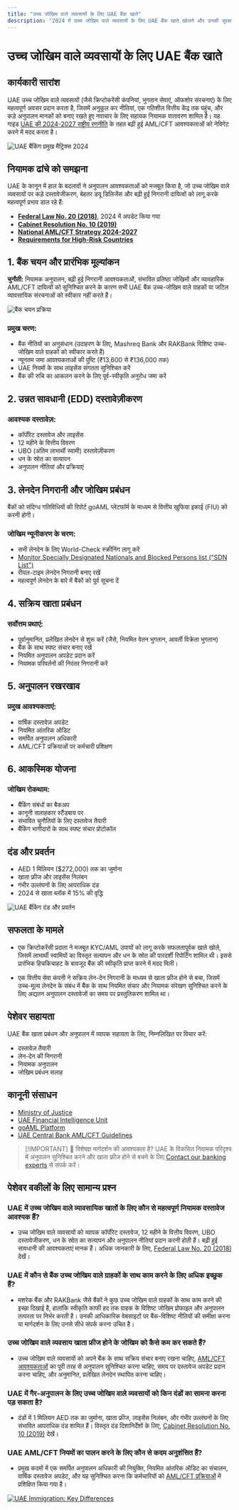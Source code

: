 ```yaml
---
title: "उच्च जोखिम वाले व्यवसायों के लिए UAE बैंक खाते"
description: "2024 में उच्च जोखिम वाले व्यवसायों के लिए UAE बैंक खाते खोलने और उनकी सुरक्षा के बारे में जानें। अनुपालन आवश्यकताओं, जोखिम न्यूनीकरण और खाता फ्रीज को रोकने पर विशेषज्ञ मार्गदर्शन।"
---
```


# उच्च जोखिम वाले व्यवसायों के लिए UAE बैंक खाते

## कार्यकारी सारांश

UAE उच्च जोखिम वाले व्यवसायों (जैसे क्रिप्टोकरेंसी कंपनियां, भुगतान सेवाएं, ऑफशोर संरचनाएं) के लिए महत्वपूर्ण अवसर प्रदान करता है, जिसमें अनुकूल कर नीतियां, एक गतिशील वित्तीय केंद्र तक पहुंच, और कड़े अनुपालन मानकों को बनाए रखते हुए नवाचार के लिए सहायक नियामक वातावरण शामिल है। यह गाइड [UAE की 2024-2027 राष्ट्रीय रणनीति](https://www.mofa.gov.ae/en/mediahub/news/2024/9/5/5-9-2024-uae-uae) के तहत बढ़ी हुई AML/CFT आवश्यकताओं को नेविगेट करने में मदद करता है।

![UAE बैंकिंग प्रमुख मैट्रिक्स 2024](/content/uae-banking-stats.svg)

## नियामक ढांचे को समझना

UAE के कानून में हाल के बदलावों ने अनुपालन आवश्यकताओं को मजबूत किया है, जो उच्च जोखिम वाले व्यवसायों पर कड़े दस्तावेजीकरण, बेहतर डयू डिलिजेंस और बढ़ी हुई निगरानी दायित्वों को लागू करके महत्वपूर्ण प्रभाव डाल रहे हैं:

- **[Federal Law No. 20 (2018)](https://rulebook.centralbank.ae/en/rulebook/decree-federal-law-no-20-2018-anti-money-laundering-and-combating-financing-terrorism-and)**, 2024 में अपडेट किया गया
- **[Cabinet Resolution No. 10 (2019)](https://uaelegislation.gov.ae/en/legislations/1015/download)**
- **[National AML/CFT Strategy 2024-2027](https://www.namlcftc.gov.ae/en/more/uae-strategy/)**
- **[Requirements for High-Risk Countries](https://rulebook.centralbank.ae/en/rulebook/643-requirements-high-risk-countries)**

## 1. बैंक चयन और प्रारंभिक मूल्यांकन

**चुनौती:** नियामक अनुपालन, बढ़ी हुई निगरानी आवश्यकताओं, संभावित प्रतिष्ठा जोखिमों और व्यावहारिक AML/CFT दायित्वों को सुनिश्चित करने के कारण सभी UAE बैंक उच्च-जोखिम वाले ग्राहकों या जटिल व्यावसायिक संरचनाओं को स्वीकार नहीं करते हैं।

![बैंक चयन प्रक्रिया](/content/bank-selection.svg)

### प्रमुख चरण:

- बैंक नीतियों का अनुसंधान (उदाहरण के लिए, Mashreq Bank और RAKBank विशिष्ट उच्च-जोखिम वाले ग्राहकों को स्वीकार करते हैं)
- न्यूनतम जमा आवश्यकताओं की पुष्टि (₹13,600 से ₹136,000 तक)
- UAE नियमों के साथ लाइसेंस संगतता सुनिश्चित करें
- बैंक की रुचि का आकलन करने के लिए पूर्व-स्वीकृति अनुरोध जमा करें

## 2. उन्नत सावधानी (EDD) दस्तावेज़ीकरण

### आवश्यक दस्तावेज़:

- कॉर्पोरेट दस्तावेज और लाइसेंस
- 12 महीने के वित्तीय विवरण
- UBO (अंतिम लाभार्थी स्वामी) दस्तावेज़ीकरण
- धन के स्रोत का सत्यापन
- अनुपालन नीतियां और प्रक्रियाएं

## 3. लेनदेन निगरानी और जोखिम प्रबंधन

बैंकों को संदिग्ध गतिविधियों की रिपोर्ट goAML प्लेटफॉर्म के माध्यम से वित्तीय खुफिया इकाई (FIU) को करनी होगी।

### जोखिम न्यूनीकरण के चरण:

- सभी लेनदेन के लिए World-Check स्क्रीनिंग लागू करें
- [Monitor Specially Designated Nationals and Blocked Persons list ("SDN List")](https://sanctionssearch.ofac.treas.gov/)
- रीयल-टाइम लेनदेन निगरानी बनाए रखें
- महत्वपूर्ण लेनदेन के बारे में बैंकों को पूर्व सूचना दें

## 4. सक्रिय खाता प्रबंधन

### सर्वोत्तम प्रथाएं:

- पूर्वानुमानित, प्रलेखित लेनदेन से शुरू करें (जैसे, नियमित वेतन भुगतान, आवर्ती विक्रेता भुगतान)
- बैंक के साथ स्पष्ट संचार बनाए रखें
- नियमित अनुपालन अपडेट प्रदान करें
- नियामक परिवर्तनों की निरंतर निगरानी करें

## 5. अनुपालन रखरखाव

### प्रमुख आवश्यकताएं:

- वार्षिक दस्तावेज़ अपडेट
- नियमित आंतरिक ऑडिट
- समर्पित अनुपालन अधिकारी
- AML/CFT प्रक्रियाओं पर कर्मचारी प्रशिक्षण

## 6. आकस्मिक योजना

### जोखिम रोकथाम:

- बैंकिंग संबंधों का बैकअप
- कानूनी सलाहकार स्टैंडबाय पर
- संभावित चुनौतियों के लिए दस्तावेज तैयारी
- बैंकिंग भागीदारों के साथ स्पष्ट संचार प्रोटोकॉल

## दंड और प्रवर्तन

- AED 1 मिलियन (\$272,000) तक का जुर्माना
- खाता फ्रीज और लाइसेंस निलंबन
- गंभीर उल्लंघनों के लिए आपराधिक दंड
- 2024 से खाता ब्लॉक में 15% की वृद्धि

![UAE बैंकिंग दंड और प्रवर्तन](/content/penalties-enforcement.svg)

## सफलता के मामले

- एक क्रिप्टोकरेंसी प्रदाता ने मजबूत KYC/AML उपायों को लागू करके सफलतापूर्वक खाते खोले, जिसमें लाभार्थी स्वामियों का विस्तृत सत्यापन और धन के स्रोत की पारदर्शी रिपोर्टिंग शामिल थी। इससे प्रारंभिक हिचकिचाहट के बावजूद बैंक की स्वीकृति प्राप्त करने में मदद मिली।

- एक वित्तीय सेवा कंपनी ने सक्रिय लेन-देन निगरानी के माध्यम से खाता फ्रीज होने से बचा, जिसमें उच्च-मूल्य लेनदेन के संबंध में बैंक के साथ नियमित संचार और नियामक संरेखण सुनिश्चित करने के लिए अद्यतन अनुपालन दस्तावेजों का समय पर प्रस्तुतिकरण शामिल था।

## पेशेवर सहायता

UAE बैंक खाता प्रबंधन और अनुपालन में व्यापक सहायता के लिए, निम्नलिखित पर विचार करें:

- दस्तावेज़ तैयारी
- लेन-देन की निगरानी
- नियामक अनुपालन
- जोखिम प्रबंधन सलाह

## कानूनी संसाधन

- [Ministry of Justice](https://www.moj.gov.ae)
- [UAE Financial Intelligence Unit](https://www.uaefiu.gov.ae)
- [goAML Platform](https://goaml.ae)
- [UAE Central Bank AML/CFT Guidelines](https://www.centralbank.ae/en/our-operations/anti-money-laundering-aml/)

> [!IMPORTANT] 💜 विशेषज्ञ मार्गदर्शन की आवश्यकता है?
> UAE के विकसित नियामक परिदृश्य में अनुपालन सुनिश्चित करने और खाता फ्रीज होने से बचने के लिए [Contact our banking experts](./../../resources/contacts) से संपर्क करें।

## पेशेवर वकीलों के लिए सामान्य प्रश्न

### UAE में उच्च जोखिम वाले व्यावसायिक खातों के लिए कौन से महत्वपूर्ण नियामक दस्तावेज आवश्यक हैं?

- उच्च जोखिम वाले व्यवसायों को व्यापक कॉर्पोरेट दस्तावेज, 12 महीने के वित्तीय विवरण, UBO दस्तावेजीकरण, धन के स्रोत का सत्यापन और अनुपालन नीतियां प्रदान करनी होती हैं। बढ़ी हुई सावधानी की आवश्यकताएं मानक हैं। अधिक जानकारी के लिए, [Federal Law No. 20 (2018)](https://rulebook.centralbank.ae/en/rulebook/decree-federal-law-no-20-2018-anti-money-laundering-and-combating-financing-terrorism-and) देखें।

### UAE में कौन से बैंक उच्च जोखिम वाले ग्राहकों के साथ काम करने के लिए अधिक इच्छुक हैं?

- मशरेक बैंक और RAKBank जैसे बैंकों ने कुछ उच्च जोखिम वाले ग्राहकों के साथ काम करने की इच्छा दिखाई है, हालांकि स्वीकृति काफी हद तक ग्राहक के विशिष्ट जोखिम प्रोफाइल और अनुपालन तत्परता पर निर्भर करती है। उनकी आधिकारिक वेबसाइटों पर बैंक-विशिष्ट नीतियों की समीक्षा करना या मार्गदर्शन के लिए उनसे सीधे संपर्क करना उचित है।

### उच्च जोखिम वाले व्यवसाय खाता फ्रीज होने के जोखिम को कैसे कम कर सकते हैं?

- उच्च जोखिम वाले व्यवसायों को अपने बैंक के साथ सक्रिय संचार बनाए रखना चाहिए, [AML/CFT आवश्यकताओं](https://www.centralbank.ae/en/our-operations/anti-money-laundering-aml/) का पूरी तरह से अनुपालन सुनिश्चित करना चाहिए, समय पर दस्तावेज अपडेट प्रदान करना चाहिए, और अनुमानित, प्रलेखित लेनदेन स्थापित करना चाहिए।

### UAE में गैर-अनुपालन के लिए उच्च जोखिम वाले व्यवसायों को किन दंडों का सामना करना पड़ सकता है?

- दंडों में 1 मिलियन AED तक का जुर्माना, खाता फ्रीज, लाइसेंस निलंबन, और गंभीर उल्लंघनों के लिए संभावित आपराधिक दंड शामिल हैं। विस्तृत दंड दिशानिर्देशों के लिए, [Cabinet Resolution No. 10 (2019)](https://uaelegislation.gov.ae/en/legislations/1015/download) देखें।

### UAE AML/CFT नियमों का पालन करने के लिए कौन से कदम अनुशंसित हैं?

- प्रमुख कदमों में एक समर्पित अनुपालन अधिकारी की नियुक्ति, नियमित आंतरिक ऑडिट का संचालन, वार्षिक दस्तावेज अपडेट, और यह सुनिश्चित करना कि कर्मचारियों को [AML/CFT प्रक्रियाओं](https://rulebook.centralbank.ae/en/rulebook/cabinet-decision-58-2020-beneficial-owner-procedures) में प्रशिक्षित किया गया है।

[![UAE Immigration: Key Differences](/content/uae-immigration.svg)](./../company-registration/benefits-problems.md)

